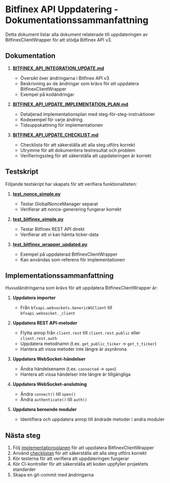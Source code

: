 # Bitfinex API Uppdatering - Dokumentationssammanfattning

Detta dokument listar alla dokument relaterade till uppdateringen av BitfinexClientWrapper för att stödja Bitfinex API v3.

## Dokumentation

1. **[BITFINEX_API_INTEGRATION_UPDATE.md](./BITFINEX_API_INTEGRATION_UPDATE.md)**
   - Översikt över ändringarna i Bitfinex API v3
   - Beskrivning av de ändringar som krävs för att uppdatera BitfinexClientWrapper
   - Exempel på kodändringar

2. **[BITFINEX_API_UPDATE_IMPLEMENTATION_PLAN.md](./BITFINEX_API_UPDATE_IMPLEMENTATION_PLAN.md)**
   - Detaljerad implementationsplan med steg-för-steg-instruktioner
   - Kodexempel för varje ändring
   - Tidsuppskattning för implementationen

3. **[BITFINEX_API_UPDATE_CHECKLIST.md](./BITFINEX_API_UPDATE_CHECKLIST.md)**
   - Checklista för att säkerställa att alla steg utförs korrekt
   - Utrymme för att dokumentera testresultat och problem
   - Verifieringssteg för att säkerställa att uppdateringen är korrekt

## Testskript

Följande testskript har skapats för att verifiera funktionaliteten:

1. **[test_nonce_simple.py](../../scripts/testing/test_nonce_simple.py)**
   - Testar GlobalNonceManager separat
   - Verifierar att nonce-generering fungerar korrekt

2. **[test_bitfinex_simple.py](../../scripts/testing/test_bitfinex_simple.py)**
   - Testar Bitfinex REST API direkt
   - Verifierar att vi kan hämta ticker-data

3. **[test_bitfinex_wrapper_updated.py](../../scripts/testing/test_bitfinex_wrapper_updated.py)**
   - Exempel på uppdaterad BitfinexClientWrapper
   - Kan användas som referens för implementationen

## Implementationssammanfattning

Huvudändringarna som krävs för att uppdatera BitfinexClientWrapper är:

1. **Uppdatera importer**
   - Från `bfxapi.websockets.GenericWSClient` till `bfxapi.websocket._client`

2. **Uppdatera REST API-metoder**
   - Flytta anrop från `client.rest` till `client.rest.public` eller `client.rest.auth`
   - Uppdatera metodnamn (t.ex. `get_public_ticker` → `get_t_ticker`)
   - Hantera att vissa metoder inte längre är asynkrona

3. **Uppdatera WebSocket-händelser**
   - Ändra händelsenamn (t.ex. `connected` → `open`)
   - Hantera att vissa händelser inte längre är tillgängliga

4. **Uppdatera WebSocket-anslutning**
   - Ändra `connect()` till `open()`
   - Ändra `authenticate()` till `auth()`

5. **Uppdatera beroende moduler**
   - Identifiera och uppdatera anrop till ändrade metoder i andra moduler

## Nästa steg

1. Följ [implementationsplanen](./BITFINEX_API_UPDATE_IMPLEMENTATION_PLAN.md) för att uppdatera BitfinexClientWrapper
2. Använd [checklistan](./BITFINEX_API_UPDATE_CHECKLIST.md) för att säkerställa att alla steg utförs korrekt
3. Kör testerna för att verifiera att uppdateringen fungerar
4. Kör CI-kontroller för att säkerställa att koden uppfyller projektets standarder
5. Skapa en git-commit med ändringarna 